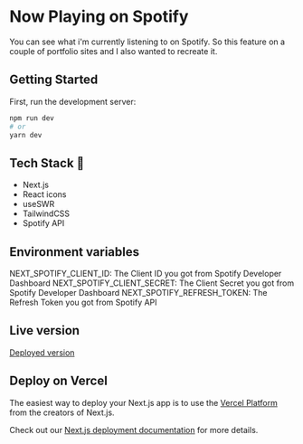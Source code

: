 # Now Playing on Spotify

You can see what i'm currently listening to on Spotify.
So this feature on a couple of portfolio sites and I also wanted to recreate it.

## Getting Started

First, run the development server:

```bash
npm run dev
# or
yarn dev
```

## Tech Stack 🚀

- Next.js
- React icons
- useSWR
- TailwindCSS
- Spotify API

## Environment variables

NEXT_SPOTIFY_CLIENT_ID: The Client ID you got from Spotify Developer Dashboard
NEXT_SPOTIFY_CLIENT_SECRET: The Client Secret you got from Spotify Developer Dashboard
NEXT_SPOTIFY_REFRESH_TOKEN: The Refresh Token you got from Spotify API

## Live version

[Deployed version](https://now-playing-spotify-gold.vercel.app/)

## Deploy on Vercel

The easiest way to deploy your Next.js app is to use the [Vercel Platform](https://vercel.com/new?utm_medium=default-template&filter=next.js&utm_source=create-next-app&utm_campaign=create-next-app-readme) from the creators of Next.js.

Check out our [Next.js deployment documentation](https://nextjs.org/docs/deployment) for more details.
